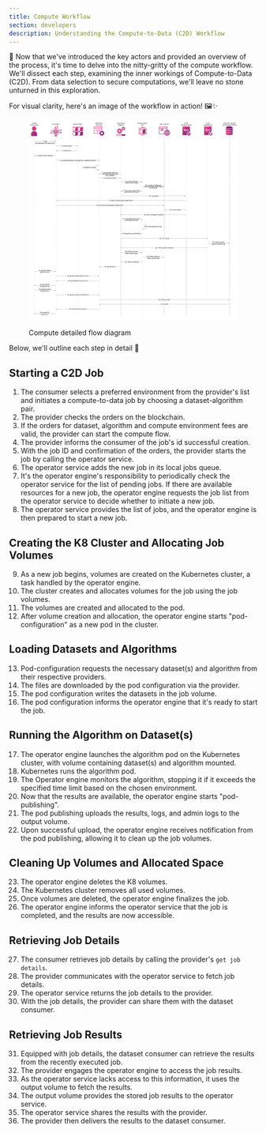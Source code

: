 ```yaml
---
title: Compute Workflow
section: developers
description: Understanding the Compute-to-Data (C2D) Workflow
---
```


🚀  Now that we've introduced the key actors and provided an overview of the process, it's time to delve into the nitty-gritty of the compute workflow. We'll dissect each step, examining the inner workings of Compute-to-Data (C2D). From data selection to secure computations, we'll leave no stone unturned in this exploration. 

For visual clarity, here's an image of the workflow in action! 🖼️✨

<figure><img src="../../.gitbook/assets/c2d/c2d_detailed_flow.png" alt=""><figcaption><p>Compute detailed flow diagram</p></figcaption></figure>

Below, we'll outline each step in detail 📝

## Starting a C2D Job
1. The consumer selects a preferred environment from the provider's list and initiates a compute-to-data job by choosing a dataset-algorithm pair.
2. The provider checks the orders on the blockchain.
3. If the orders for dataset, algorithm and compute environment fees are valid, the provider can start the compute flow.
4. The provider informs the consumer of the job's id successful creation.
5. With the job ID and confirmation of the orders, the provider starts the job by calling the operator service.
6. The operator service adds the new job in its local jobs queue.
7. It's the operator engine's responsibility to periodically check the operator service for the list of pending jobs. If there are available resources for a new job, the operator engine requests the job list from the operator service to decide whether to initiate a new job.
8. The operator service provides the list of jobs, and the operator engine is then prepared to start a new job.

## Creating the K8 Cluster and Allocating Job Volumes
9. As a new job begins, volumes are created on the Kubernetes cluster, a task handled by the operator engine.
10. The cluster creates and allocates volumes for the job using the job volumes.
11. The volumes are created and allocated to the pod.
12. After volume creation and allocation, the operator engine starts "pod-configuration" as a new pod in the cluster.

## Loading Datasets and Algorithms
13. Pod-configuration requests the necessary dataset(s) and algorithm from their respective providers.
14. The files are downloaded by the pod configuration via the provider.
15. The pod configuration writes the datasets in the job volume.
16. The pod configuration informs the operator engine that it's ready to start the job.

## Running the Algorithm on Dataset(s)
17. The operator engine launches the algorithm pod on the Kubernetes cluster, with volume containing dataset(s) and algorithm mounted.
18. Kubernetes runs the algorithm pod.
19. The Operator engine monitors the algorithm, stopping it if it exceeds the specified time limit based on the chosen environment.
20. Now that the results are available, the operator engine starts "pod-publishing".
21. The pod publishing uploads the results, logs, and admin logs to the output volume.
22. Upon successful upload, the operator engine receives notification from the pod publishing, allowing it to clean up the job volumes.

## Cleaning Up Volumes and Allocated Space
23. The operator engine deletes the K8 volumes.
24. The Kubernetes cluster removes all used volumes.
25. Once volumes are deleted, the operator engine finalizes the job.
26. The operator engine informs the operator service that the job is completed, and the results are now accessible.

## Retrieving Job Details
27. The consumer retrieves job details by calling the provider's `get job details`.
28. The provider communicates with the operator service to fetch job details.
29. The operator service returns the job details to the provider.
30. With the job details, the provider can share them with the dataset consumer.

## Retrieving Job Results
31. Equipped with job details, the dataset consumer can retrieve the results from the recently executed job.
32. The provider engages the operator engine to access the job results.
33. As the operator service lacks access to this information, it uses the output volume to fetch the results.
34. The output volume provides the stored job results to the operator service.
35. The operator service shares the results with the provider.
36. The provider then delivers the results to the dataset consumer.

